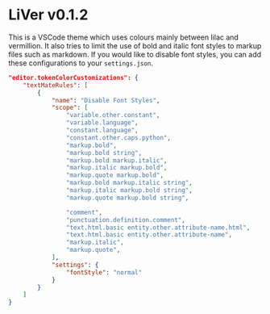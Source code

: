 # LiVer v0.1.2

This is a VSCode theme which uses colours mainly between lilac and vermillion.
It also tries to limit the use of bold and italic font styles to markup files
such as markdown. If you would like to disable font styles, you can add
these configurations to your `settings.json`.

```json
"editor.tokenColorCustomizations": {
    "textMateRules": [
        {
            "name": "Disable Font Styles",
            "scope": [
                "variable.other.constant",
                "variable.language",
                "constant.language",
                "constant.other.caps.python",
                "markup.bold",
                "markup.bold string",
                "markup.bold markup.italic",
                "markup.italic markup.bold",
                "markup.quote markup.bold",
                "markup.bold markup.italic string",
                "markup.italic markup.bold string",
                "markup.quote markup.bold string",

                "comment",
                "punctuation.definition.comment",
                "text.html.basic entity.other.attribute-name.html",
                "text.html.basic entity.other.attribute-name",
                "markup.italic",
                "markup.quote",
            ],
            "settings": {
                "fontStyle": "normal"
            }
        }
    ]
}
```
